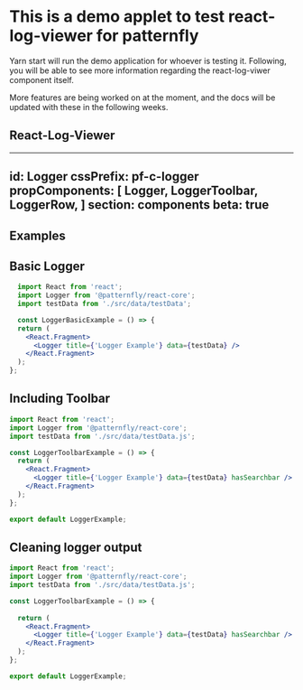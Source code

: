 # This is a demo applet to test react-log-viewer for patternfly

Yarn start will run the demo application for whoever is testing it.
Following, you will be able to see more information regarding the react-log-viwer component itself.

More features are being worked on at the moment, and the docs will be updated with these in the following weeks. 

## React-Log-Viewer

---
id: Logger
cssPrefix: pf-c-logger
propComponents: 
  [
    Logger,
    LoggerToolbar,
    LoggerRow,
  ]
section: components
beta: true
---

## Examples

## Basic Logger
```jsx
  import React from 'react';
  import Logger from '@patternfly/react-core';
  import testData from './src/data/testData';

  const LoggerBasicExample = () => {
  return (
    <React.Fragment>
      <Logger title={'Logger Example'} data={testData} />
    </React.Fragment>
  );
};
```

## Including Toolbar
```jsx
import React from 'react';
import Logger from '@patternfly/react-core';
import testData from './src/data/testData.js';

const LoggerToolbarExample = () => {
  return (
    <React.Fragment>
      <Logger title={'Logger Example'} data={testData} hasSearchbar />
    </React.Fragment>
  );
};

export default LoggerExample;
```

## Cleaning logger output
```jsx
import React from 'react';
import Logger from '@patternfly/react-core';
import testData from './src/data/testData.js';

const LoggerToolbarExample = () => {
  
  return (
    <React.Fragment>
      <Logger title={'Logger Example'} data={testData} hasSearchbar />
    </React.Fragment>
  );
};

export default LoggerExample;
```